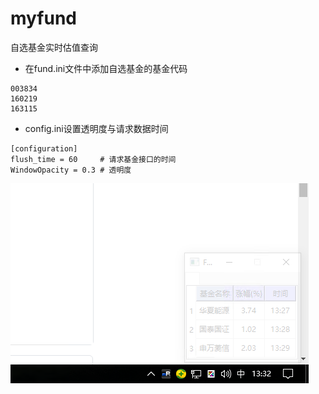 # myfund
自选基金实时估值查询

* 在fund.ini文件中添加自选基金的基金代码

```
003834
160219
163115
```

* config.ini设置透明度与请求数据时间 
```
[configuration]
flush_time = 60     # 请求基金接口的时间
WindowOpacity = 0.3 # 透明度
```



<img src="https://raw.githubusercontent.com/dayerong/myfund/main/snapshot.png">
